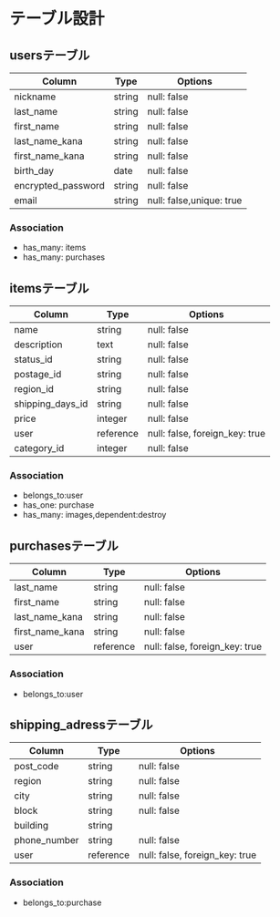 # テーブル設計

## usersテーブル

| Column             | Type   | Options                  |
| ------------------ | ------ | ------------------------ |
| nickname           | string | null: false              |
| last_name          | string | null: false              |
| first_name         | string | null: false              |
| last_name_kana     | string | null: false              |
| first_name_kana    | string | null: false              |
| birth_day          | date   | null: false              |
| encrypted_password | string | null: false              |
| email              | string | null: false,unique: true |

### Association
- has_many: items
- has_many: purchases

## itemsテーブル

| Column           | Type      | Options                        |
| ---------------- | --------- | ------------------------------ |
| name             | string    | null: false                    |
| description      | text      | null: false                    |
| status_id        | string    | null: false                    |
| postage_id       | string    | null: false                    |
| region_id        | string    | null: false                    |
| shipping_days_id | string    | null: false                    |
| price            | integer   | null: false                    |
| user             | reference | null: false, foreign_key: true |
| category_id      | integer   | null: false                    |

### Association
- belongs_to:user
- has_one: purchase
- has_many: images,dependent:destroy

## purchasesテーブル
| Column          | Type      | Options                        |
| --------------- | --------- | ------------------------------ |
| last_name       | string    | null: false                    |
| first_name      | string    | null: false                    |
| last_name_kana  | string    | null: false                    |
| first_name_kana | string    | null: false                    |
| user            | reference | null: false, foreign_key: true |

### Association
- belongs_to:user

## shipping_adressテーブル

| Column       | Type      | Options                        |
| ------------ | --------- | ------------------------------ |
| post_code    | string    | null: false                    |
| region       | string    | null: false                    |
| city         | string    | null: false                    |
| block        | string    | null: false                    |
| building     | string    |                                |
| phone_number | string    | null: false                    |
| user         | reference | null: false, foreign_key: true |

### Association
- belongs_to:purchase


